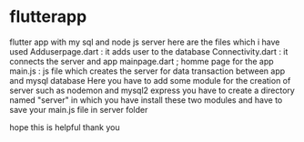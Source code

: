# flutterapp
 flutter app with my sql and node js server 
here are the files which i have used
Adduserpage.dart : it adds user to the database
Connectivity.dart : it connects the server and app 
mainpage.dart ; homme page for the app
main.js : js file which creates the server for data transaction between app and mysql database
Here you have to add some module for the creation of server 
such as 
nodemon and mysql2 express
you have to create a directory  named "server" in which you have install these two modules and have to save your main.js file in server folder

hope this is helpful thank you
